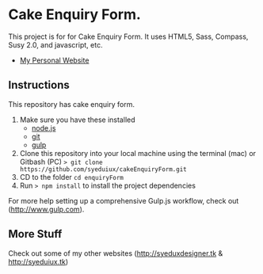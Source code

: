 # Cake Enquiry Form.

This project is for for Cake Enquiry Form. It uses HTML5, Sass, Compass, Susy 2.0, and javascript, etc.


- [My Personal Website](http://syeduxui.tk)


## Instructions
This repository has cake enquiry form.

1. Make sure you have these installed
	- [node.js](http://nodejs.org/)
	- [git](http://git-scm.com/)
 	- [gulp](http://gulpjs.com/)
2. Clone this repository into your local machine using the terminal (mac) or Gitbash (PC) `> git clone https://github.com/syeduiux/cakeEnquiryForm.git`
3. CD to the folder `cd enquiryForm`
4. Run `> npm install` to install the project dependencies

For more help setting up a comprehensive Gulp.js workflow, check out (http://www.gulp.com).

## More Stuff
Check out some of my other websites (http://syeduxdesigner.tk & http://syeduiux.tk)